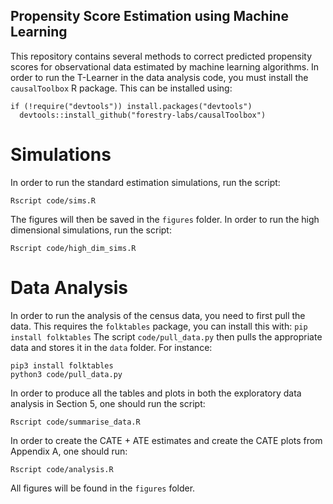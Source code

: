 ## Propensity Score Estimation using Machine Learning

This repository contains several methods to correct predicted propensity scores 
for observational data estimated by machine learning algorithms.
In order to run the T-Learner in the data analysis code, you must install the `causalToolbox`
R package.
This can be installed using:
```
if (!require("devtools")) install.packages("devtools")
  devtools::install_github("forestry-labs/causalToolbox")
```

# Simulations

In order to run the standard estimation simulations, run the script:
```
Rscript code/sims.R
```
The figures will then be saved in the `figures` folder.
In order to run the high dimensional simulations, run the script:
```
Rscript code/high_dim_sims.R
```

# Data Analysis

In order to run the analysis of the census data, you need to first pull the data.
This requires the `folktables` package, you can install this with:
``
pip install folktables
``
The script `code/pull_data.py` then pulls the appropriate data and stores it in the 
`data` folder.
For instance:
```
pip3 install folktables
python3 code/pull_data.py
```

In order to produce all the tables and plots in both the exploratory data analysis
in Section 5, one should run the script:
```
Rscript code/summarise_data.R
```
In order to create the CATE + ATE estimates and create the CATE plots from Appendix A, 
one should run:
```
Rscript code/analysis.R
```
All figures will be found in the `figures` folder.
